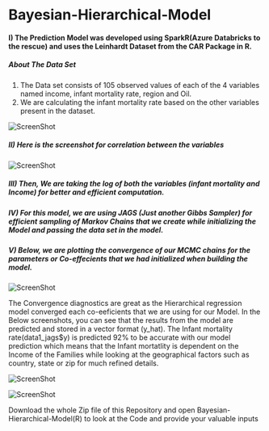 # Bayesian-Hierarchical-Model
#### I) The Prediction Model was developed using SparkR(Azure Databricks to the rescue) and uses the Leinhardt Dataset from the CAR Package in R.

##### About The Data Set

1. The Data set consists of 105 observed values of each of the 4 variables named income, infant mortality rate, region and Oil.
2. We are calculating the infant mortality rate based on the other variables present in the dataset.

![ScreenShot](https://raw.github.com/uttasarga9067/Bayesian-Hierarchical-Model/screenshots/1.PNG)

##### II) Here is the screenshot for correlation between the variables
![ScreenShot](https://raw.github.com/uttasarga9067/Bayesian-Hierarchical-Model/screenshots-1/2.png)

##### III) Then, We are taking the log of both the variables (infant mortality and Income) for better and efficient computation.
##### IV) For this model, we are using JAGS (Just another Gibbs Sampler) for efficient sampling of Markov Chains that we create while initializing the Model and passing the data set in the model.
##### V) Below, we are plotting the convergence of our MCMC chains for the parameters or Co-effecients that we had initialized when building the model.

![ScreenShot](https://raw.github.com/uttasarga9067/Bayesian-Hierarchical-Model/screenshots-1/3.png)

The Convergence diagnostics are great as the Hierarchical regression model converged each co-eeficients that we are using for our Model.
In the Below screenshots, you can see that the results from the model are predicted and stored in a vector format (y_hat). The Infant mortality rate(data1_jags$y) is predicted 92% to be accurate with our model prediction which means that the Infant mortatlity is dependent on the Income of the Families while looking at the geographical factors such as country, state or zip for much refined details.

![ScreenShot](https://raw.github.com/uttasarga9067/Bayesian-Hierarchical-Model/screenshots-1/4.PNG)



![ScreenShot](https://raw.github.com/uttasarga9067/Bayesian-Hierarchical-Model/screenshots-1/5.PNG)


Download the whole Zip file of this Repository and open Bayesian-Hierarchical-Model(R) to look at the Code and provide your valuable inputs
